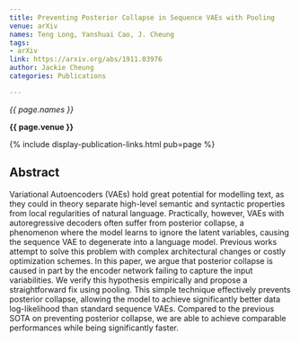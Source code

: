 ```yaml
---
title: Preventing Posterior Collapse in Sequence VAEs with Pooling
venue: arXiv
names: Teng Long, Yanshuai Cao, J. Cheung
tags:
- arXiv
link: https://arxiv.org/abs/1911.03976
author: Jackie Cheung
categories: Publications

---
```


*{{ page.names }}*

**{{ page.venue }}**

{% include display-publication-links.html pub=page %}

## Abstract

Variational Autoencoders (VAEs) hold great potential for modelling text, as they could in theory separate high-level semantic and syntactic properties from local regularities of natural language. Practically, however, VAEs with autoregressive decoders often suffer from posterior collapse, a phenomenon where the model learns to ignore the latent variables, causing the sequence VAE to degenerate into a language model. Previous works attempt to solve this problem with complex architectural changes or costly optimization schemes. In this paper, we argue that posterior collapse is caused in part by the encoder network failing to capture the input variabilities. We verify this hypothesis empirically and propose a straightforward fix using pooling. This simple technique effectively prevents posterior collapse, allowing the model to achieve significantly better data log-likelihood than standard sequence VAEs. Compared to the previous SOTA on preventing posterior collapse, we are able to achieve comparable performances while being significantly faster.